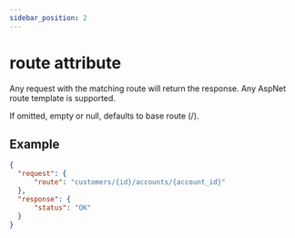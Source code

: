 ```yaml
---
sidebar_position: 2
---
```

# route attribute

Any request with the matching route will return the response. Any AspNet route template is supported.

If omitted, empty or null, defaults to base route (/).

## Example
```json
{
  "request": {
	  "route": "customers/{id}/accounts/{account_id}"
  },
  "response": {
	  "status": "OK"
  }
}
```